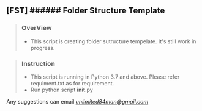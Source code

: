 ## [FST] ###### Folder Structure Template

> ### OverView
>
> - This script is creating folder sutructure tempelate. It's still
>   work in progress.

> ### Instruction
>
> - This script is running in Python 3.7 and above. Please refer requiment.txt
>   as for requirement.
> - Run python script __init__.py

Any suggestions can email
*unlimited84man@gmail.com*
